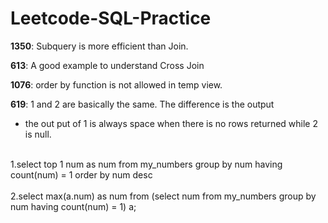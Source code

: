 # Leetcode-SQL-Practice

**1350**: Subquery is more efficient than Join.

**613**: A good example to understand Cross Join

**1076**: order by function is not allowed in temp view.

**619**: 1 and 2 are basically the same. The difference is the output 
- the out put of 1 is always space when there is no rows returned while 2 is null. 

<br>1.select  top 1 num as num from my_numbers group by num having count(num) = 1 order by num desc </br>
<br>2.select max(a.num) as num from (select num from my_numbers group by num having count(num) = 1) a; </br>








